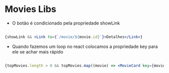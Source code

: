# Movies Libs 

- O botão é condicionado pela propriedade showLink

```jsx
 
{showLink && <Link to={`/movie/${movie.id}`}>Detalhes</Link>}

```

- Quando fazemos um loop no react colocamos a propriedade key para ele se achar mais rápido

```jsx
 
{topMovies.length > 0 && topMovies.map((movie) => <MovieCard key={movie.id} movie={movie}/>)}

```

